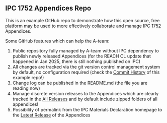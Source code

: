 ## IPC 1752 Appendices Repo

This is an example GitHub repo to demonstrate how this open source, free platform may be used to more effectively collaborate and manage IPC 1752 Appendices.

Some GitHub features which can help the A-team:

1. Public repository fully managed by A-team without IPC dependency to publish newly released Appendices (for the REACH CL update that happened in Jan 2025, there is still nothing published on IPC)
2. All changes are tracked via the git version control management system by default, no configuration required (check the [Commit History](https://github.com/thatdoorsajar/1752-appendices-example/commits) of this example repo!)
3. Change log can be published in the README.md (the file you are reading now)
4. Manage discrete version releases to the Appendices which are clearly tracked in the [All Releases](https://github.com/thatdoorsajar/1752-appendices-example/releases) and by default include zipped folders of all appendices!
5. Possibility of permalink from the IPC Materials Declaration homepage to the [Latest Release](https://github.com/thatdoorsajar/1752-appendices-example/releases/latest) of the Appendices

